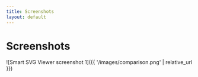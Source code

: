 ```yaml
---
title: Screenshots
layout: default
---
```


# Screenshots

![Smart SVG Viewer screenshot 1]({{ '/images/comparison.png' | relative_url }})
<!-- <img src="/SmartSvgViewer/images/comparison.png" width="640" height="360"/> -->
